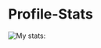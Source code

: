 # Profile-Stats

![My stats:](https://github-readme-stats.vercel.app/api?username=franciscofpereira&show_icons=true&theme=merko)
